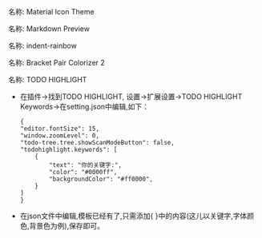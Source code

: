 名称: Material Icon Theme

名称: Markdown Preview

名称: indent-rainbow

名称: Bracket Pair Colorizer 2

名称: TODO HIGHLIGHT

* 在插件->找到TODO HIGHLIGHT, 设置->扩展设置->TODO HIGHLIGHT Keywords->在setting.json中编辑,如下：

      {
      "editor.fontSize": 15,
      "window.zoomLevel": 0,
      "todo-tree.tree.showScanModeButton": false,
      "todohighlight.keywords": [
          {
              "text": "你的关键字:",
              "color": "#0000ff",
              "backgroundColor": "#ff0000",
          }
      ]
      }

* 在json文件中编辑,模板已经有了,只需添加{ }中的内容(这儿以关键字,字体颜色,背景色为例),保存即可。
